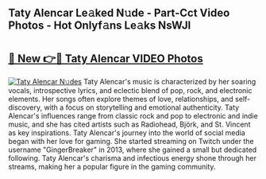 ## Taty Alencar Le𝚊ked N𝚞de - Part-Cct Video Photos - Hot Onlyf𝚊ns Le𝚊ks NsWJl

# <h2><a href="http://ab92009.deff.icu/?id=Taty+Alencar">🔗 New 👉🔴 Taty Alencar VIDEO Photos</a></h2>

[![Taty Alencar N𝚞des](https://i.imgur.com/rIISA9y.gif)](http://ab92009.deff.icu/?id=Taty+Alencar)
Taty Alencar's music is characterized by her soaring vocals, introspective lyrics, and eclectic blend of pop, rock, and electronic elements. Her songs often explore themes of love, relationships, and self-discovery, with a focus on storytelling and emotional authenticity. Taty Alencar's influences range from classic rock and pop to electronic and indie music, and she has cited artists such as Radiohead, Björk, and St. Vincent as key inspirations. Taty Alencar's journey into the world of social media began with her love for gaming. She started streaming on Twitch under the username "GingerBreaker" in 2013, where she gained a small but dedicated following. Taty Alencar's charisma and infectious energy shone through her streams, making her a popular figure in the gaming community.
